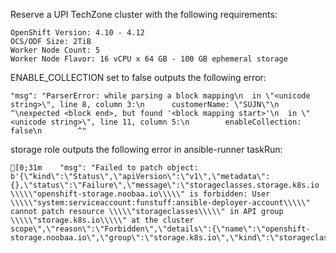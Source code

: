 Reserve a UPI TechZone cluster with the following requirements:
```
OpenShift Version: 4.10 - 4.12
OCS/ODF Size: 2TiB
Worker Node Count: 5
Worker Node Flavor: 16 vCPU x 64 GB - 100 GB ephemeral storage
```

ENABLE_COLLECTION set to false outputs the following error:

```
"msg": "ParserError: while parsing a block mapping\n  in \"<unicode string>\", line 8, column 3:\n      customerName: \"SUJN\"\n      ^\nexpected <block end>, but found '<block mapping start>'\n  in \"<unicode string>\", line 11, column 5:\n        enableCollection: false\n        ^"
```

storage role outputs the following error in ansible-runner taskRun:
```
[0;31m    "msg": "Failed to patch object: b'{\"kind\":\"Status\",\"apiVersion\":\"v1\",\"metadata\":{},\"status\":\"Failure\",\"message\":\"storageclasses.storage.k8s.io \\\\\"openshift-storage.noobaa.io\\\\\" is forbidden: User \\\\\"system:serviceaccount:funstuff:ansible-deployer-account\\\\\" cannot patch resource \\\\\"storageclasses\\\\\" in API group \\\\\"storage.k8s.io\\\\\" at the cluster scope\",\"reason\":\"Forbidden\",\"details\":{\"name\":\"openshift-storage.noobaa.io\",\"group\":\"storage.k8s.io\",\"kind\":\"storageclasses\"},\"code\":403}\\n'",[0m
```